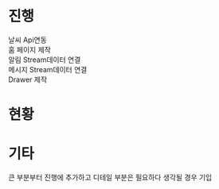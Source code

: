 # 진행  

날씨 Api연동  
홈 페이지 제작  
알림 Stream데이터 연결  
메시지 Stream데이터 연결  
Drawer 제작  

# 현황  


# 기타  

큰 부분부터 진행에 추가하고 디테일 부분은 필요하다 생각될 경우 기입
